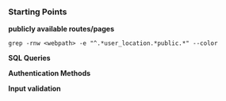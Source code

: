 
### Starting Points

**publicly available routes/pages**

```
grep -rnw <webpath> -e "^.*user_location.*public.*" --color
```  

**SQL Queries**  

**Authentication Methods**  

**Input validation**  
